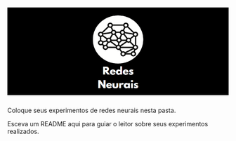 <h1 align="center"> <img src="logo_redes_neurais2.PNG" style="width:530px;height:200px"/> 
</h1>

Coloque seus experimentos de redes neurais nesta pasta.

Esceva um README aqui para guiar o leitor sobre seus experimentos realizados.
